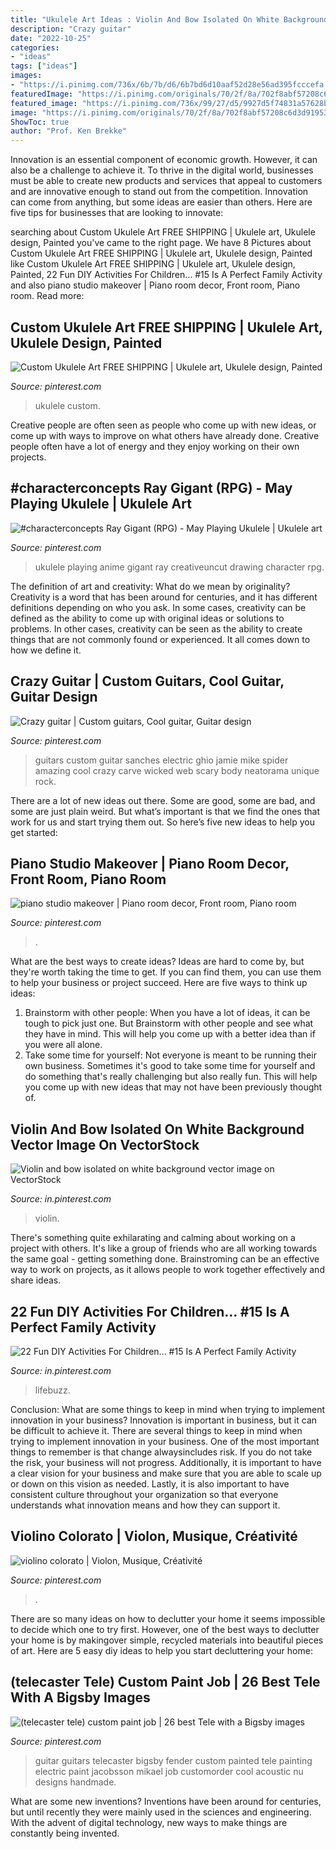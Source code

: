 ```yaml
---
title: "Ukulele Art Ideas : Violin And Bow Isolated On White Background Vector Image On Vectorstock"
description: "Crazy guitar"
date: "2022-10-25"
categories:
- "ideas"
tags: ["ideas"]
images:
- "https://i.pinimg.com/736x/6b/7b/d6/6b7bd6d10aaf52d28e56ad395fcccefa.jpg"
featuredImage: "https://i.pinimg.com/originals/70/2f/8a/702f8abf57208c6d3d91953ac86159f5.jpg"
featured_image: "https://i.pinimg.com/736x/99/27/d5/9927d5f74831a57628b18b9a0c5aeba1.jpg"
image: "https://i.pinimg.com/originals/70/2f/8a/702f8abf57208c6d3d91953ac86159f5.jpg"
ShowToc: true
author: "Prof. Ken Brekke"
---
```



Innovation is an essential component of economic growth. However, it can also be a challenge to achieve it. To thrive in the digital world, businesses must be able to create new products and services that appeal to customers and are innovative enough to stand out from the competition. Innovation can come from anything, but some ideas are easier than others. Here are five tips for businesses that are looking to innovate:

	

		
searching about Custom Ukulele Art FREE SHIPPING | Ukulele art, Ukulele design, Painted you've came to the right page. We have 8 Pictures about Custom Ukulele Art FREE SHIPPING | Ukulele art, Ukulele design, Painted like Custom Ukulele Art FREE SHIPPING | Ukulele art, Ukulele design, Painted, 22 Fun DIY Activities For Children… #15 Is A Perfect Family Activity and also piano studio makeover | Piano room decor, Front room, Piano room. Read more:
		
    
## Custom Ukulele Art FREE SHIPPING | Ukulele Art, Ukulele Design, Painted

<img loading=lazy src="https://i.pinimg.com/736x/c5/fd/38/c5fd38d36ec7e24a1df9c66eb3d19989--ukulele-art-mania.jpg" onerror="this.onerror=null;this.src='https://tse4.mm.bing.net/th?id=OIP.M6gxBZUCFy0inBYfVB2OwQHaJ4&amp;pid=15.1';" alt="Custom Ukulele Art FREE SHIPPING | Ukulele art, Ukulele design, Painted">

_Source: pinterest.com_

>ukulele custom. 

	

Creative people are often seen as people who come up with new ideas, or come up with ways to improve on what others have already done. Creative people often have a lot of energy and they enjoy working on their own projects.

    
## #characterconcepts Ray Gigant (RPG) - May Playing Ukulele | Ukulele Art

<img loading=lazy src="https://i.pinimg.com/originals/21/89/6d/21896dd56d9988a0480934b23b364a75.jpg" onerror="this.onerror=null;this.src='https://tse3.mm.bing.net/th?id=OIP.k7I1MDIcO2OPMz0dqWH52AHaKd&amp;pid=15.1';" alt="#characterconcepts Ray Gigant (RPG) - May Playing Ukulele | Ukulele art">

_Source: pinterest.com_

>ukulele playing anime gigant ray creativeuncut drawing character rpg. 

	

The definition of art and creativity: What do we mean by originality?
Creativity is a word that has been around for centuries, and it has different definitions depending on who you ask. In some cases, creativity can be defined as the ability to come up with original ideas or solutions to problems. In other cases, creativity can be seen as the ability to create things that are not commonly found or experienced. It all comes down to how we define it.

    
## Crazy Guitar | Custom Guitars, Cool Guitar, Guitar Design

<img loading=lazy src="https://i.pinimg.com/736x/40/1d/65/401d659a18729c1194accda4e0da8e3d--guitar-art.jpg" onerror="this.onerror=null;this.src='https://tse3.mm.bing.net/th?id=OIP.9ouzcokf7hQ0o6z8B9ImyQHaLh&amp;pid=15.1';" alt="Crazy guitar | Custom guitars, Cool guitar, Guitar design">

_Source: pinterest.com_

>guitars custom guitar sanches electric ghio jamie mike spider amazing cool crazy carve wicked web scary body neatorama unique rock. 

	

There are a lot of new ideas out there. Some are good, some are bad, and some are just plain weird. But what’s important is that we find the ones that work for us and start trying them out. So here’s five new ideas to help you get started: 

    
## Piano Studio Makeover | Piano Room Decor, Front Room, Piano Room

<img loading=lazy src="https://i.pinimg.com/originals/80/f4/ce/80f4ce5a42d1c9627a161cbcdf7623ba.jpg" onerror="this.onerror=null;this.src='https://tse3.mm.bing.net/th?id=OIP.yDPVxNYBSL_gB0rByrGORQHaE6&amp;pid=15.1';" alt="piano studio makeover | Piano room decor, Front room, Piano room">

_Source: pinterest.com_

>. 

	

What are the best ways to create ideas?
Ideas are hard to come by, but they're worth taking the time to get. If you can find them, you can use them to help your business or project succeed. Here are five ways to think up ideas: 
1. Brainstorm with other people: When you have a lot of ideas, it can be tough to pick just one. But Brainstorm with other people and see what they have in mind. This will help you come up with a better idea than if you were all alone. 
2. Take some time for yourself: Not everyone is meant to be running their own business. Sometimes it's good to take some time for yourself and do something that's really challenging but also really fun. This will help you come up with new ideas that may not have been previously thought of. 

    
## Violin And Bow Isolated On White Background Vector Image On VectorStock

<img loading=lazy src="https://i.pinimg.com/736x/99/27/d5/9927d5f74831a57628b18b9a0c5aeba1.jpg" onerror="this.onerror=null;this.src='https://tse1.mm.bing.net/th?id=OIP.tKZTRxBEXHV1llzAp6EeHwHaIA&amp;pid=15.1';" alt="Violin and bow isolated on white background vector image on VectorStock">

_Source: in.pinterest.com_

>violin. 

	

There's something quite exhilarating and calming about working on a project with others. It's like a group of friends who are all working towards the same goal - getting something done. Brainstroming can be an effective way to work on projects, as it allows people to work together effectively and share ideas.

    
## 22 Fun DIY Activities For Children… #15 Is A Perfect Family Activity

<img loading=lazy src="https://i.pinimg.com/originals/61/a2/f4/61a2f4aef29e0ffa1f3f5dbf6352b2ba.jpg" onerror="this.onerror=null;this.src='https://tse4.mm.bing.net/th?id=OIP.LfMbh5TReknNGbyUt8ePJwHaLQ&amp;pid=15.1';" alt="22 Fun DIY Activities For Children… #15 Is A Perfect Family Activity">

_Source: in.pinterest.com_

>lifebuzz. 

	

Conclusion: What are some things to keep in mind when trying to implement innovation in your business?
Innovation is important in business, but it can be difficult to achieve it. There are several things to keep in mind when trying to implement innovation in your business. One of the most important things to remember is that change alwaysincludes risk. If you do not take the risk, your business will not progress. Additionally, it is important to have a clear vision for your business and make sure that you are able to scale up or down on this vision as needed. Lastly, it is also important to have consistent culture throughout your organization so that everyone understands what innovation means and how they can support it.

    
## Violino Colorato | Violon, Musique, Créativité

<img loading=lazy src="https://i.pinimg.com/originals/70/2f/8a/702f8abf57208c6d3d91953ac86159f5.jpg" onerror="this.onerror=null;this.src='https://tse3.mm.bing.net/th?id=OIP.afg0kIzZAlbC3FWjtspbgQHaKH&amp;pid=15.1';" alt="violino colorato | Violon, Musique, Créativité">

_Source: pinterest.com_

>. 

	

There are so many ideas on how to declutter your home it seems impossible to decide which one to try first. However, one of the best ways to declutter your home is by makingover simple, recycled materials into beautiful pieces of art. Here are 5 easy diy ideas to help you start decluttering your home: 

    
## (telecaster Tele) Custom Paint Job | 26 Best Tele With A Bigsby Images

<img loading=lazy src="https://i.pinimg.com/736x/6b/7b/d6/6b7bd6d10aaf52d28e56ad395fcccefa.jpg" onerror="this.onerror=null;this.src='https://tse1.mm.bing.net/th?id=OIP.fxjUfrNaEdyvqR_lOQvpwQAAAA&amp;pid=15.1';" alt="(telecaster tele) custom paint job | 26 best Tele with a Bigsby images">

_Source: pinterest.com_

>guitar guitars telecaster bigsby fender custom painted tele painting electric paint jacobsson mikael job customorder cool acoustic nu designs handmade. 

	

What are some new inventions?
Inventions have been around for centuries, but until recently they were mainly used in the sciences and engineering. With the advent of digital technology, new ways to make things are constantly being invented.

